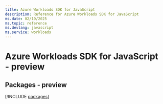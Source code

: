 ```yaml
---
title: Azure Workloads SDK for JavaScript
description: Reference for Azure Workloads SDK for JavaScript
ms.date: 02/19/2025
ms.topic: reference
ms.devlang: javascript
ms.service: workloads
---
```

# Azure Workloads SDK for JavaScript - preview
## Packages - preview
[!INCLUDE [packages](workloads-index.md)]